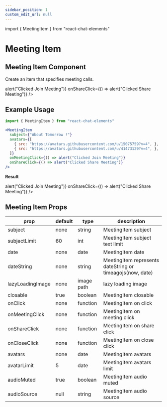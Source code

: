 ```yaml
---
sidebar_position: 1
custom_edit_url: null
---
```

import { MeetingItem } from "react-chat-elements"

# Meeting Item

## Meeting Item Component

Create an item that specifies meeting calls.

<div style={{ color:"black", margin:"50px 0px"}}>
  <MeetingItem
    subject={"New Calling !"}
    avatars={[
      { src: "https://avatars.githubusercontent.com/u/80540635?v=4", },
      { src: "https://avatars.githubusercontent.com/u/15075759?v=4", },
      { src: "https://avatars.githubusercontent.com/u/41473129?v=4", },
    ]}
    onMeetingClick={() => alert("Clicked Join Meeting")}
    onShareClick={() => alert("Clicked Share Meeting")}
  />
</div>

## Example Usage

```jsx
import { MeetingItem } from "react-chat-elements"

<MeetingItem
  subject={"About Tomorrow !"}
  avatars={[
    { src: "https://avatars.githubusercontent.com/u/15075759?v=4", },
    { src: "https://avatars.githubusercontent.com/u/41473129?v=4", },
  ]}
  onMeetingClick={() => alert("Clicked Join Meeting")}
  onShareClick={() => alert("Clicked Share Meeting")}
/>
```

**Result**

<div style={{ color:"black"}}>
  <MeetingItem
    subject={"About Tomorrow !"}
    avatars={[
      { src: "https://avatars.githubusercontent.com/u/15075759?v=4", },
      { src: "https://avatars.githubusercontent.com/u/41473129?v=4", },
    ]}
    onMeetingClick={() => alert("Clicked Join Meeting")}
    onShareClick={() => alert("Clicked Share Meeting")}
  />
</div>

## Meeting Item Props

| prop             | default | type       | description                                               |
| ---------------- | ------- | ---------- | --------------------------------------------------------- |
| subject          | none    | string     | MeetingItem subject                                       |
| subjectLimit     | 60      | int        | MeetingItem subject text limit                            |
| date             | none    | date       | MeetingItem date                                          |
| dateString       | none    | string     | MeetingItem represents dateString or timeagojs(now, date) |
| lazyLoadingImage | none    | image path | lazy loading image                                        |
| closable         | true    | boolean    | MeetingItem closable                                      |
| onClick          | none    | function   | MeetingItem on click                                      |
| onMeetingClick   | none    | function   | MeetingItem on meeting click                              |
| onShareClick     | none    | function   | MeetingItem on share click                                |
| onCloseClick     | none    | function   | MeetingItem on close click                                |
| avatars          | none    | date       | MeetingItem avatars                                       |
| avatarLimit      | 5       | date       | MeetingItem avatars limit                                 |
| audioMuted       | true    | boolean    | MeetingItem audio muted                                   |
| audioSource      | null    | string     | MeetingItem audio source                                  |